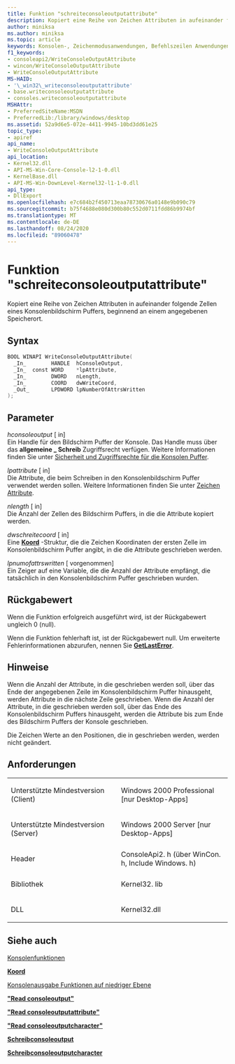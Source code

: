 ```yaml
---
title: Funktion "schreiteconsoleoutputattribute"
description: Kopiert eine Reihe von Zeichen Attributen in aufeinander folgende Zellen eines Konsolenbildschirm Puffers, beginnend an einem angegebenen Speicherort.
author: miniksa
ms.author: miniksa
ms.topic: article
keywords: Konsolen-, Zeichenmodusanwendungen, Befehlszeilen Anwendungen, Terminalanwendungen, Konsolen-API
f1_keywords:
- consoleapi2/WriteConsoleOutputAttribute
- wincon/WriteConsoleOutputAttribute
- WriteConsoleOutputAttribute
MS-HAID:
- '\_win32\_writeconsoleoutputattribute'
- base.writeconsoleoutputattribute
- consoles.writeconsoleoutputattribute
MSHAttr:
- PreferredSiteName:MSDN
- PreferredLib:/library/windows/desktop
ms.assetid: 52a9d6e5-072e-4411-9945-10bd3dd61e25
topic_type:
- apiref
api_name:
- WriteConsoleOutputAttribute
api_location:
- Kernel32.dll
- API-MS-Win-Core-Console-l2-1-0.dll
- KernelBase.dll
- API-MS-Win-DownLevel-Kernel32-l1-1-0.dll
api_type:
- DllExport
ms.openlocfilehash: e7c684b2f450713eaa78730676a0148e9b090c79
ms.sourcegitcommit: b75f4688e080d300b80c552d0711fdd86b9974bf
ms.translationtype: MT
ms.contentlocale: de-DE
ms.lasthandoff: 08/24/2020
ms.locfileid: "89060478"
---
```

# <a name="writeconsoleoutputattribute-function"></a>Funktion "schreiteconsoleoutputattribute"


Kopiert eine Reihe von Zeichen Attributen in aufeinander folgende Zellen eines Konsolenbildschirm Puffers, beginnend an einem angegebenen Speicherort.

<a name="syntax"></a>Syntax
------

```C
BOOL WINAPI WriteConsoleOutputAttribute(
  _In_        HANDLE  hConsoleOutput,
  _In_  const WORD    *lpAttribute,
  _In_        DWORD   nLength,
  _In_        COORD   dwWriteCoord,
  _Out_       LPDWORD lpNumberOfAttrsWritten
);
```

<a name="parameters"></a>Parameter
----------

*hconsoleoutput* \[ in\]  
Ein Handle für den Bildschirm Puffer der Konsole. Das Handle muss über das **allgemeine \_ Schreib** Zugriffsrecht verfügen. Weitere Informationen finden Sie unter [Sicherheit und Zugriffsrechte für die Konsolen Puffer](console-buffer-security-and-access-rights.md).

*lpattribute* \[ in\]  
Die Attribute, die beim Schreiben in den Konsolenbildschirm Puffer verwendet werden sollen. Weitere Informationen finden Sie unter [Zeichen Attribute](console-screen-buffers.md#_win32_font_attributes).

*nlength* \[ in\]  
Die Anzahl der Zellen des Bildschirm Puffers, in die die Attribute kopiert werden.

*dwschreitecoord* \[ in\]  
Eine [**Koord**](coord-str.md) -Struktur, die die Zeichen Koordinaten der ersten Zelle im Konsolenbildschirm Puffer angibt, in die die Attribute geschrieben werden.

*lpnumofattrswritten* \[ vorgenommen\]  
Ein Zeiger auf eine Variable, die die Anzahl der Attribute empfängt, die tatsächlich in den Konsolenbildschirm Puffer geschrieben wurden.

<a name="return-value"></a>Rückgabewert
------------

Wenn die Funktion erfolgreich ausgeführt wird, ist der Rückgabewert ungleich 0 (null).

Wenn die Funktion fehlerhaft ist, ist der Rückgabewert null. Um erweiterte Fehlerinformationen abzurufen, nennen Sie [**GetLastError**](https://msdn.microsoft.com/library/windows/desktop/ms679360).

<a name="remarks"></a>Hinweise
-------

Wenn die Anzahl der Attribute, in die geschrieben werden soll, über das Ende der angegebenen Zeile im Konsolenbildschirm Puffer hinausgeht, werden Attribute in die nächste Zeile geschrieben. Wenn die Anzahl der Attribute, in die geschrieben werden soll, über das Ende des Konsolenbildschirm Puffers hinausgeht, werden die Attribute bis zum Ende des Bildschirm Puffers der Konsole geschrieben.

Die Zeichen Werte an den Positionen, die in geschrieben werden, werden nicht geändert.

<a name="requirements"></a>Anforderungen
------------

<table>
<colgroup>
<col width="50%" />
<col width="50%" />
</colgroup>
<tbody>
<tr class="odd">
<td><p>Unterstützte Mindestversion (Client)</p></td>
<td><p>Windows 2000 Professional [nur Desktop-Apps]</p></td>
</tr>
<tr class="even">
<td><p>Unterstützte Mindestversion (Server)</p></td>
<td><p>Windows 2000 Server [nur Desktop-Apps]</p></td>
</tr>
<tr class="odd">
<td><p>Header</p></td>
<td>ConsoleApi2. h (über WinCon. h, Include Windows. h)</td>
</tr>
<tr class="even">
<td><p>Bibliothek</p></td>
<td>Kernel32. lib</td>
</tr>
<tr class="odd">
<td><p>DLL</p></td>
<td>Kernel32.dll</td>
</tr>
<tr class="even">
</tr>
<tr class="odd">
</tr>
<tr class="even">
</tr>
</tbody>
</table>

## <a name="span-idsee_alsospansee-also"></a><span id="see_also"></span>Siehe auch


[Konsolenfunktionen](console-functions.md)

[**Koord**](coord-str.md)

[Konsolenausgabe Funktionen auf niedriger Ebene](low-level-console-output-functions.md)

[**"Read consoleoutput"**](readconsoleoutput.md)

[**"Read consoleoutputattribute"**](readconsoleoutputattribute.md)

[**"Read consoleoutputcharacter"**](readconsoleoutputcharacter.md)

[**Schreibconsoleoutput**](writeconsoleoutput.md)

[**Schreibconsoleoutputcharacter**](writeconsoleoutputcharacter.md)

 

 




